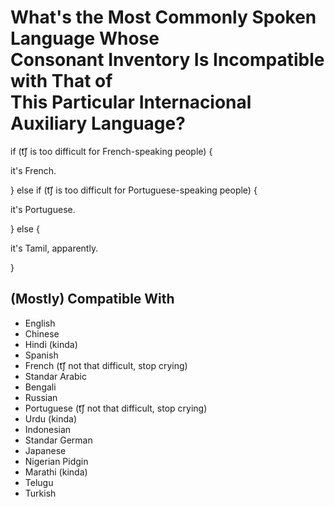 # What's the Most Commonly Spoken Language Whose <br/> Consonant Inventory Is Incompatible with That of <br/> This Particular Internacional Auxiliary Language?
if (t͡ʃ is too difficult for French-speaking people) {

  it's French.

} else if (t͡ʃ is too difficult for Portuguese-speaking people) {

  it's Portuguese.

} else {

  it's Tamil, apparently.

}

## (Mostly) Compatible With
* English
* Chinese
* Hindi (kinda)
* Spanish
* French (t͡ʃ not that difficult, stop crying)
* Standar Arabic
* Bengali
* Russian
* Portuguese (t͡ʃ not that difficult, stop crying)
* Urdu (kinda)
* Indonesian
* Standar German
* Japanese
* Nigerian Pidgin
* Marathi (kinda)
* Telugu
* Turkish